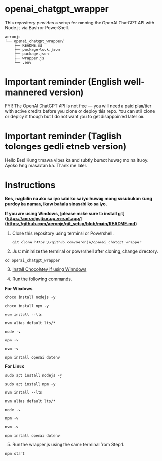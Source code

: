 # openai_chatgpt_wrapper
This repository provides a setup for running the OpenAI ChatGPT API with Node.js via Bash or PowerShell.
```
aeronje
└── openai_chatgpt_wrapper/
    ├── README.md
    ├── package-lock.json
    ├── package.json
    ├── wrapper.js
    └── .env
```
# Important reminder (English well-mannered version)
FYI! The OpenAI ChatGPT API is not free — you will need a paid plan/tier with active credits before you clone or deploy this repo. You can still clone or deploy it though but I do not want you to get disappointed later on.

# Important reminder (Taglish tolonges gedli etneb version)
Hello Bes! Kung timawa vibes ka and subtly buraot huwag mo na ituloy. Ayoko lang masaktan ka. Thank me later.

# Instructions

**Bes, nagbilin na ako sa iyo sabi ko sa iyo huwag mong susubukan kung purdoy ka naman, ikaw bahala sinasabi ko sa iyo.**

**If you are using Windows, [please make sure to install git](https://aeronjegitsetup.vercel.app/](https://github.com/aeronje/git_setup/blob/main/README.md)**

1. Clone this repository using terminal or Powershell.
   ```
   git clone https://github.com/aeronje/openai_chatgpt_wrapper
   ```

2. Just minimize the terminal or powershell after cloning, change directory.
```
cd openai_chatgpt_wrapper
```
3. [Install Chocolatey if using Winndows](https://github.com/aeronje/chocolatey_setup)

4. Run the following commands.

**For Windows**
```
choco install nodejs -y
```
```
choco install npm -y
```
```
nvm install --lts
```
```
nvm alias default lts/*
```
```
node -v
```
```
npm -v
```
```
nvm -v
```
```
npm install openai dotenv
```
**For Linux**
```
sudo apt install nodejs -y
```
```
sudo apt install npm -y
```
```
nvm install --lts
```
```
nvm alias default lts/*
```
```
node -v
```
```
npm -v
```
```
nvm -v
```
```
npm install openai dotenv
```
5. Run the wrapper.js using the same terminal from Step 1.
```
npm start
```  
